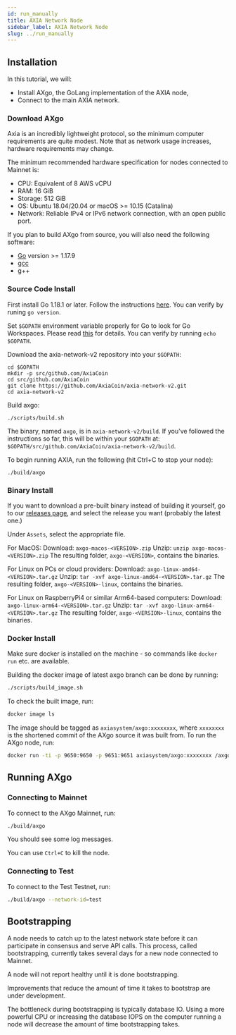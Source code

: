 ```yaml
---
id: run_manually
title: AXIA Network Node
sidebar_label: AXIA Network Node
slug: ../run_manually
---
```


## Installation

In this tutorial, we will:
- Install AXgo, the GoLang implementation of the AXIA node,
- Connect to the main AXIA network.

### Download AXgo

Axia is an incredibly lightweight protocol, so the minimum computer requirements are quite modest.
Note that as network usage increases, hardware requirements may change.

The minimum recommended hardware specification for nodes connected to Mainnet is:

- CPU: Equivalent of 8 AWS vCPU
- RAM: 16 GiB
- Storage: 512 GiB
- OS: Ubuntu 18.04/20.04 or macOS >= 10.15 (Catalina)
- Network: Reliable IPv4 or IPv6 network connection, with an open public port.

If you plan to build AXgo from source, you will also need the following software:

- [Go](https://golang.org/doc/install) version >= 1.17.9
- [gcc](https://gcc.gnu.org/)
- g++

### Source Code Install

First install Go 1.18.1 or later. Follow the instructions  [here](https://golang.org/doc/install). You can verify by runing  `go version`.

Set  `$GOPATH`  environment variable properly for Go to look for Go Workspaces. Please read  [this](https://go.dev/doc/gopath_code)  for details. You can verify by running  `echo $GOPATH`.

Download the axia-network-v2 repository into your  `$GOPATH`:

```
cd $GOPATH
mkdir -p src/github.com/AxiaCoin
cd src/github.com/AxiaCoin
git clone https://github.com/AxiaCoin/axia-network-v2.git
cd axia-network-v2
```


Build axgo:

```
./scripts/build.sh
```

The binary, named  `axgo`, is in  `axia-network-v2/build`. If you've followed the instructions so far, this will be within your  `$GOPATH`  at:  `$GOPATH/src/github.com/AxiaCoin/axia-network-v2/build`.

To begin running AXIA, run the following (hit Ctrl+C to stop your node):

```
./build/axgo
```


### Binary Install

If you want to download a pre-built binary instead of building it yourself, go to our  [releases page](https://github.com/AxiaCoin/axia-network-v2/releases), and select the release you want (probably the latest one.)

Under  `Assets`, select the appropriate file.

For MacOS: Download:  `axgo-macos-<VERSION>.zip`  Unzip:  `unzip axgo-macos-<VERSION>.zip`  The resulting folder,  `axgo-<VERSION>`, contains the binaries.

For Linux on PCs or cloud providers: Download:  `axgo-linux-amd64-<VERSION>.tar.gz`  Unzip:  `tar -xvf axgo-linux-amd64-<VERSION>.tar.gz`  The resulting folder,  `axgo-<VERSION>-linux`, contains the binaries.

For Linux on RaspberryPi4 or similar Arm64-based computers: Download:  `axgo-linux-arm64-<VERSION>.tar.gz`  Unzip:  `tar -xvf axgo-linux-arm64-<VERSION>.tar.gz`  The resulting folder,  `axgo-<VERSION>-linux`, contains the binaries.

### Docker Install

Make sure docker is installed on the machine - so commands like `docker run` etc. are available.

Building the docker image of latest axgo branch can be done by running:

```sh
./scripts/build_image.sh
```

To check the built image, run:

```sh
docker image ls
```

The image should be tagged as `axiasystem/axgo:xxxxxxxx`, where `xxxxxxxx` is the shortened commit of the AXgo source it was built from. To run the AXgo node, run:

```sh
docker run -ti -p 9650:9650 -p 9651:9651 axiasystem/axgo:xxxxxxxx /axgo/build/axgo
```

## Running AXgo

### Connecting to Mainnet

To connect to the AXgo Mainnet, run:

```sh
./build/axgo
```

You should see some log messages.

You can use `Ctrl+C` to kill the node.

### Connecting to Test

To connect to the Test Testnet, run:

```sh
./build/axgo --network-id=test
```


## Bootstrapping

A node needs to catch up to the latest network state before it can participate in consensus and serve API calls. This process, called bootstrapping, currently takes several days for a new node connected to Mainnet.

A node will not report healthy until it is done bootstrapping.

Improvements that reduce the amount of time it takes to bootstrap are under development.

The bottleneck during bootstrapping is typically database IO. Using a more powerful CPU or increasing the database IOPS on the computer running a node will decrease the amount of time bootstrapping takes.
